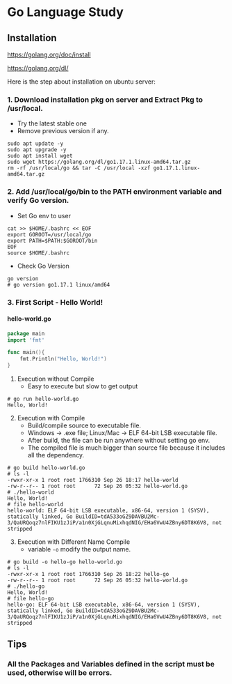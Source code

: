 # Go Language Study

## Installation

https://golang.org/doc/install

https://golang.org/dl/

Here is the step about installation on ubuntu server:

### 1. Download installation pkg on server and Extract Pkg to /usr/local.

- Try the latest stable one
- Remove previous version if any.

```shell
sudo apt update -y
sudo apt upgrade -y
sudo apt install wget
sudo wget https://golang.org/dl/go1.17.1.linux-amd64.tar.gz
rm -rf /usr/local/go && tar -C /usr/local -xzf go1.17.1.linux-amd64.tar.gz
```

### 2. Add /usr/local/go/bin to the PATH environment variable and verify Go version.

- Set Go env to user

```shell
cat >> $HOME/.bashrc << EOF
export GOROOT=/usr/local/go
export PATH=$PATH:$GOROOT/bin
EOF
source $HOME/.bashrc
```

- Check Go Version

```
go version
# go version go1.17.1 linux/amd64
```

### 3. First Script - Hello World!

#### hello-world.go

```go
package main
import 'fmt'

func main(){
    fmt.Println("Hello, World!")
}
```

1. Execution without Compile
   - Easy to execute but slow to get output

```shell
# go run hello-world.go
Hello, World!
```

2.  Execution with Compile
    - Build/compile source to executable file.
    - Windows -> .exe file; Linux/Mac -> ELF 64-bit LSB executable file.
    - After build, the file can be run anywhere without setting go env.
    - The compiled file is much bigger than source file because it includes all the dependency.

```shell
# go build hello-world.go
# ls -l
-rwxr-xr-x 1 root root 1766310 Sep 26 18:17 hello-world
-rw-r--r-- 1 root root      72 Sep 26 05:32 hello-world.go
# ./hello-world
Hello, World!
# file hello-world
hello-world: ELF 64-bit LSB executable, x86-64, version 1 (SYSV), statically linked, Go BuildID=tdA533oGZ9DAVBU2Mc-3/QaURQoqz7nlFIKU1zJiP/a1n0XjGLqnuMixhqdNIG/EHa6VwU4ZBny6DT8K6V8, not stripped
```

3. Execution with Different Name Compile
   - variable `-o` modify the output name.

```shell
# go build -o hello-go hello-world.go
# ls -l
-rwxr-xr-x 1 root root 1766310 Sep 26 18:22 hello-go
-rw-r--r-- 1 root root      72 Sep 26 05:32 hello-world.go
# ./hello-go
Hello, World!
# file hello-go
hello-go: ELF 64-bit LSB executable, x86-64, version 1 (SYSV), statically linked, Go BuildID=tdA533oGZ9DAVBU2Mc-3/QaURQoqz7nlFIKU1zJiP/a1n0XjGLqnuMixhqdNIG/EHa6VwU4ZBny6DT8K6V8, not stripped
```

## Tips

### All the Packages and Variables defined in the script must be used, otherwise will be errors.
